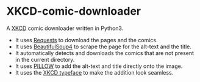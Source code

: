 # XKCD-comic-downloader


A [XKCD](http://xkcd.xcom) comic downloader written in Python3.

+ It uses [Requests](http://docs.python-requests.org/en/master/) to download the pages and the comics.
+ It uses [BeautifulSoup4](https://www.crummy.com/software/BeautifulSoup/) to scrape the page for the alt-text and the title.
+ It automatically detects and downloads the comics that are not present in the current directory.
+ It uses [PILLOW](https://github.com/python-pillow/Pillow) to add the alt-text and title directly onto the image.
+ It uses the [XKCD typeface](http://log.danielignacio.me/xkcd-typeface) to make the addition look seamless.
